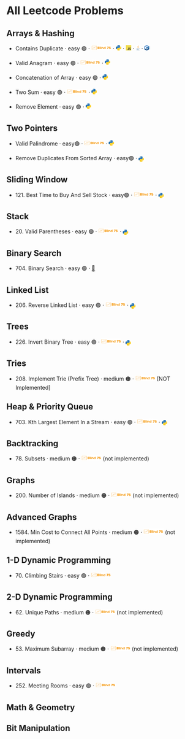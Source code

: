 # All Leetcode Problems

## Arrays & Hashing

- Contains Duplicate 
  · easy 🟢
  · [<img src="assets/blind75Logo.png" style="height: 1em;">](https://github.com/flenhu/leetcode/blob/main/blind75.md)
  · [<img src="assets/pythonLogo.png" style="height: 1em; ">](https://github.com/flenhu/leetcode)
  · [<img src="assets/jsLogo.png" style="height: 1em; ">](https://github.com/flenhu/leetcode)
  · [<img src="assets/javaLogo.png" style="height: 1em; ">](https://github.com/flenhu/leetcode)
  · [<img src="assets/cppLogo.png" style="height: 1em; ">](https://github.com/flenhu/leetcode)

- Valid Anagram 
  · easy 🟢
  · [<img src="assets/blind75Logo.png" style="height: 1em;">](https://github.com/flenhu/leetcode/blob/main/blind75.md)
  · [<img src="assets/pythonLogo.png" style="height: 1em; vertical-align: top;">](https://github.com/flenhu/leetcode)

- Concatenation of Array 
  · easy 🟢
  · [<img src="assets/pythonLogo.png" style="height: 1em; ">](https://github.com/flenhu/leetcode)

- Two Sum 
  · easy 🟢
  · [<img src="assets/blind75Logo.png" style="height: 1em;">](https://github.com/flenhu/leetcode/blob/main/blind75.md)
  · [<img src="assets/pythonLogo.png" style="height: 1em; ">](https://github.com/flenhu/leetcode)

- Remove Element 
  · easy 🟢
  · [<img src="assets/pythonLogo.png" style="height: 1em; ">](https://github.com/flenhu/leetcode)

## Two Pointers

- Valid Palindrome 
  · easy🟢
  · [<img src="assets/blind75Logo.png" style="height: 1em;">](https://github.com/flenhu/leetcode/blob/main/blind75.md)
  · [<img src="assets/pythonLogo.png" style="height: 1em; ">](https://github.com/flenhu/leetcode)

- Remove Duplicates From Sorted Array 
  · easy🟢
  · [<img src="assets/pythonLogo.png" style="height: 1em; vertical-align: sub;">](https://github.com/flenhu/leetcode)

## Sliding Window

- 121\. Best Time to Buy And Sell Stock 
  · easy🟢 
  · [<img src="assets/blind75Logo.png" style="height: 1em;">](https://github.com/flenhu/leetcode/blob/main/blind75.md)
  · [<img src="assets/pythonLogo.png" style="height: 1em; vertical-align: sub;">](https://github.com/flenhu/leetcode)

## Stack

- 20\. Valid Parentheses 
  · easy 🟢 
  · [<img src="assets/blind75Logo.png" style="height: 1em;">](https://github.com/flenhu/leetcode/blob/main/blind75.md)
  · [<img src="assets/pythonLogo.png" style="height: 1em; vertical-align: sub;">](https://github.com/flenhu/leetcode)

## Binary Search

- 704\. Binary Search 
  · easy 🟢
  · [🐍](https://github.com/flenhu/leetcode/blob/main/Python/easy/704_BinarySearch.ipynb)

## Linked List

- 206\. Reverse Linked List 
  · easy 🟢 
  · [<img src="assets/blind75Logo.png" style="height: 1em;">](https://github.com/flenhu/leetcode/blob/main/blind75.md)
  · [<img src="assets/pythonLogo.png" style="height: 1em; vertical-align: sub;">](https://github.com/flenhu/leetcode)

## Trees

- 226\. Invert Binary Tree 
  · easy 🟢 
  · [<img src="assets/blind75Logo.png" style="height: 1em;">](https://github.com/flenhu/leetcode/blob/main/blind75.md)
  · [<img src="assets/pythonLogo.png" style="height: 1em; vertical-align: sub;">](https://github.com/flenhu/leetcode)

## Tries

- 208\. Implement Trie (Prefix Tree) 
  · medium 🟠 
  · [<img src="assets/blind75Logo.png" style="height: 1em;">](https://github.com/flenhu/leetcode/blob/main/blind75.md) [NOT Implemented]

## Heap & Priority Queue

- 703\. Kth Largest Element In a Stream 
  · easy 🟢 
  · [<img src="assets/blind75Logo.png" style="height: 1em;">](https://github.com/flenhu/leetcode/blob/main/blind75.md)
  · [<img src="assets/pythonLogo.png" style="height: 1em; vertical-align: sub;">](https://github.com/flenhu/leetcode)

## Backtracking

- 78\. Subsets 
  · medium 🟠 
  · [<img src="assets/blind75Logo.png" style="height: 1em;">](https://github.com/flenhu/leetcode/blob/main/blind75.md)
  (not implemented)

## Graphs

- 200\. Number of Islands 
  · medium 🟠 
  · [<img src="assets/blind75Logo.png" style="height: 1em;">](https://github.com/flenhu/leetcode/blob/main/blind75.md)
  (not implemented)

## Advanced Graphs

- 1584\. Min Cost to Connect All Points 
  · medium 🟠 
  · [<img src="assets/blind75Logo.png" style="height: 1em;">](https://github.com/flenhu/leetcode/blob/main/blind75.md)
  (not implemented)

## 1-D Dynamic Programming

- 70\. Climbing Stairs 
  · easy 🟢 
  · [<img src="assets/blind75Logo.png" style="height: 1em;">](https://github.com/flenhu/leetcode/blob/main/blind75.md)

## 2-D Dynamic Programming

- 62\. Unique Paths 
  · medium 🟠 
  · [<img src="assets/blind75Logo.png" style="height: 1em;">](https://github.com/flenhu/leetcode/blob/main/blind75.md)
  (not implemented)

## Greedy

- 53\. Maximum Subarray 
  · medium 🟠 
  · [<img src="assets/blind75Logo.png" style="height: 1em;">](https://github.com/flenhu/leetcode/blob/main/blind75.md)
  (not implemented)

## Intervals

- 252\. Meeting Rooms 
  · easy 🟢 
  · [<img src="assets/blind75Logo.png" style="height: 1em;">](https://github.com/flenhu/leetcode/blob/main/blind75.md)

## Math & Geometry

## Bit Manipulation
